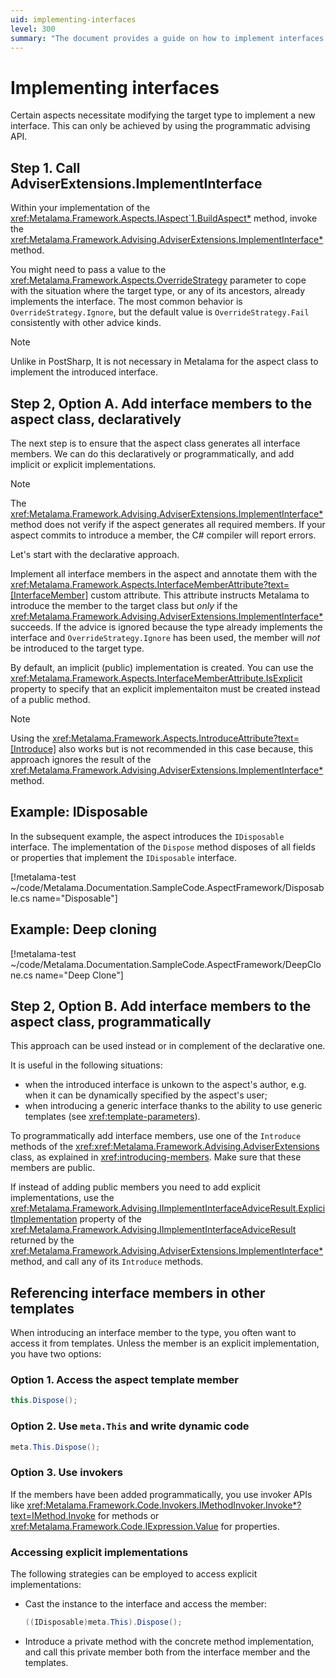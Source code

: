 ```yaml
---
uid: implementing-interfaces
level: 300
summary: "The document provides a guide on how to implement interfaces using the programmatic advising API in the Metalama Framework, with examples for IDisposable and Deep cloning."
---
```

# Implementing interfaces

Certain aspects necessitate modifying the target type to implement a new interface. This can only be achieved by using the programmatic advising API.

## Step 1. Call AdviserExtensions.ImplementInterface

Within your implementation of the <xref:Metalama.Framework.Aspects.IAspect`1.BuildAspect*> method, invoke the <xref:Metalama.Framework.Advising.AdviserExtensions.ImplementInterface*> method.

You might need to pass a value to the <xref:Metalama.Framework.Aspects.OverrideStrategy> parameter to cope with the situation where the target type, or any of its ancestors, already implements the interface. The most common behavior is `OverrideStrategy.Ignore`, but the default value is `OverrideStrategy.Fail` consistently with other advice kinds.

> [!NOTE]
>  Unlike in PostSharp, It is not necessary in Metalama for the aspect class to implement the introduced interface.

## Step 2, Option A. Add interface members to the aspect class, declaratively

The next step is to ensure that the aspect class generates all interface members. We can do this declaratively or programmatically, and add implicit or explicit implementations.

> [!NOTE]
> The <xref:Metalama.Framework.Advising.AdviserExtensions.ImplementInterface*> method does not verify if the aspect generates all required members. If your aspect commits to introduce a member, the C# compiler will report errors.

Let's start with the declarative approach.

Implement all interface members in the aspect and annotate them with the <xref:Metalama.Framework.Aspects.InterfaceMemberAttribute?text=[InterfaceMember]> custom attribute. This attribute instructs Metalama to introduce the member to the target class but _only_ if the <xref:Metalama.Framework.Advising.AdviserExtensions.ImplementInterface*> succeeds. If the advice is ignored because the type already implements the interface and `OverrideStrategy.Ignore` has been used, the member will _not_ be introduced to the target type. 

By default, an implicit (public) implementation is created. You can use the <xref:Metalama.Framework.Aspects.InterfaceMemberAttribute.IsExplicit> property to specify that an explicit implementaiton must be created instead of a public method.

> [!NOTE]
> Using the <xref:Metalama.Framework.Aspects.IntroduceAttribute?text=[Introduce]> also works but is not recommended in this case because, this approach ignores the result of the <xref:Metalama.Framework.Advising.AdviserExtensions.ImplementInterface*> method. 


## Example: IDisposable

In the subsequent example, the aspect introduces the `IDisposable` interface. The implementation of the `Dispose` method disposes of all fields or properties that implement the `IDisposable` interface.

[!metalama-test  ~/code/Metalama.Documentation.SampleCode.AspectFramework/Disposable.cs name="Disposable"]

## Example: Deep cloning

[!metalama-test ~/code/Metalama.Documentation.SampleCode.AspectFramework/DeepClone.cs name="Deep Clone"]


## Step 2, Option B. Add interface members to the aspect class, programmatically

This approach can be used instead or in complement of the declarative one.

It is useful in the following situations:

* when the introduced interface is unkown to the aspect's author, e.g. when it can be dynamically specified by the aspect's user;
* when introducing a generic interface thanks to the ability to use generic templates (see <xref:template-parameters>).

To programmatically add interface members, use one of the `Introduce` methods of the <xref:xref:Metalama.Framework.Advising.AdviserExtensions> class, as explained in <xref:introducing-members>. Make sure that these members are public. 

If instead of adding public members you need to add explicit implementations, use the <xref:Metalama.Framework.Advising.IImplementInterfaceAdviceResult.ExplicitImplementation> property of the <xref:Metalama.Framework.Advising.IImplementInterfaceAdviceResult> returned by the <xref:Metalama.Framework.Advising.AdviserExtensions.ImplementInterface*> method, and call any of its `Introduce` methods.



## Referencing interface members in other templates

When introducing an interface member to the type, you often want to access it from templates. Unless the member is an explicit implementation, you have two options:

[comment]: # (TODO: better code examples)


### Option 1. Access the aspect template member

```cs
this.Dispose();
```


### Option 2. Use `meta.This` and write dynamic code

```cs
meta.This.Dispose();
```

### Option 3. Use invokers

If the members have been added programmatically, you use invoker APIs like <xref:Metalama.Framework.Code.Invokers.IMethodInvoker.Invoke*?text=IMethod.Invoke> for methods or <xref:Metalama.Framework.Code.IExpression.Value> for properties.


### Accessing explicit implementations

The following strategies can be employed to access explicit implementations:

- Cast the instance to the interface and access the member:

    ```cs
    ((IDisposable)meta.This).Dispose();
    ```

- Introduce a private method with the concrete method implementation, and call this private member both from the interface member and the templates.


